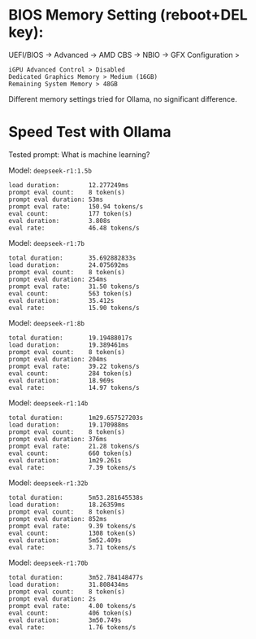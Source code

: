 # BIOS Memory Setting (reboot+DEL key):

UEFI/BIOS -> Advanced -> AMD CBS -> NBIO -> GFX Configuration > 

```
iGPU Advanced Control > Disabled
Dedicated Graphics Memory > Medium (16GB)
Remaining System Memory > 48GB
```

Different memory settings tried for Ollama, no significant difference.

# Speed Test with Ollama

Tested prompt: What is machine learning?

Model: `deepseek-r1:1.5b`

```
load duration:        12.277249ms
prompt eval count:    8 token(s)
prompt eval duration: 53ms
prompt eval rate:     150.94 tokens/s
eval count:           177 token(s)
eval duration:        3.808s
eval rate:            46.48 tokens/s
```

Model: `deepseek-r1:7b`

```
total duration:       35.692882833s
load duration:        24.075692ms
prompt eval count:    8 token(s)
prompt eval duration: 254ms
prompt eval rate:     31.50 tokens/s
eval count:           563 token(s)
eval duration:        35.412s
eval rate:            15.90 tokens/s
```

Model: `deepseek-r1:8b`

```
total duration:       19.19488017s
load duration:        19.389461ms
prompt eval count:    8 token(s)
prompt eval duration: 204ms
prompt eval rate:     39.22 tokens/s
eval count:           284 token(s)
eval duration:        18.969s
eval rate:            14.97 tokens/s
```

Model: `deepseek-r1:14b`

```
total duration:       1m29.657527203s
load duration:        19.170988ms
prompt eval count:    8 token(s)
prompt eval duration: 376ms
prompt eval rate:     21.28 tokens/s
eval count:           660 token(s)
eval duration:        1m29.261s
eval rate:            7.39 tokens/s
```

Model: `deepseek-r1:32b`

```
total duration:       5m53.281645538s
load duration:        18.26359ms
prompt eval count:    8 token(s)
prompt eval duration: 852ms
prompt eval rate:     9.39 tokens/s
eval count:           1308 token(s)
eval duration:        5m52.409s
eval rate:            3.71 tokens/s
```

Model: `deepseek-r1:70b`

```
total duration:       3m52.784148477s
load duration:        31.808434ms
prompt eval count:    8 token(s)
prompt eval duration: 2s
prompt eval rate:     4.00 tokens/s
eval count:           406 token(s)
eval duration:        3m50.749s
eval rate:            1.76 tokens/s
```
